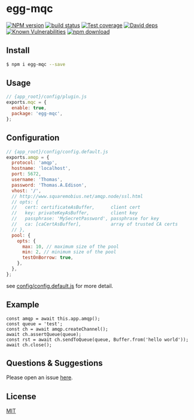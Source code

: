 # egg-mqc

[![NPM version][npm-image]][npm-url]
[![build status][travis-image]][travis-url]
[![Test coverage][codecov-image]][codecov-url]
[![David deps][david-image]][david-url]
[![Known Vulnerabilities][snyk-image]][snyk-url]
[![npm download][download-image]][download-url]

[npm-image]: https://img.shields.io/npm/v/egg-mqc.svg?style=flat-square
[npm-url]: https://npmjs.org/package/egg-mqc
[travis-image]: https://img.shields.io/travis/eggjs/egg-mqc.svg?style=flat-square
[travis-url]: https://travis-ci.org/eggjs/egg-mqc
[codecov-image]: https://img.shields.io/codecov/c/github/eggjs/egg-mqc.svg?style=flat-square
[codecov-url]: https://codecov.io/github/eggjs/egg-mqc?branch=master
[david-image]: https://img.shields.io/david/eggjs/egg-mqc.svg?style=flat-square
[david-url]: https://david-dm.org/eggjs/egg-mqc
[snyk-image]: https://snyk.io/test/npm/egg-mqc/badge.svg?style=flat-square
[snyk-url]: https://snyk.io/test/npm/egg-mqc
[download-image]: https://img.shields.io/npm/dm/egg-mqc.svg?style=flat-square
[download-url]: https://npmjs.org/package/egg-mqc

<!--
Description here.
-->

## Install

```bash
$ npm i egg-mqc --save
```

## Usage

```js
// {app_root}/config/plugin.js
exports.mqc = {
  enable: true,
  package: 'egg-mqc',
};
```

## Configuration

```js
// {app_root}/config/config.default.js
exports.amqp = {
  protocol: 'amqp',
  hostname: 'localhost',
  port: 5672,
  username: 'Thomas',
  password: 'Thomas.A.Edison',
  vhost: '/',
  // http://www.squaremobius.net/amqp.node/ssl.html
  // opts: {
  //   cert: certificateAsBuffer,      client cert
  //   key: privateKeyAsBuffer,        client key
  //   passphrase: 'MySecretPassword', passphrase for key
  //   ca: [caCertAsBuffer],           array of trusted CA certs
  // },
  pool: {
    opts: {
      max: 10, // maximum size of the pool
      min: 2, // minimum size of the pool
      testOnBorrow: true,
    },
  },
};
```

see [config/config.default.js](config/config.default.js) for more detail.

## Example


```
const amqp = await this.app.amqp();
const queue = 'test';
const ch = await amqp.createChannel();
await ch.assertQueue(queue);
const rst = await ch.sendToQueue(queue, Buffer.from('hello world'));
await ch.close();
```

## Questions & Suggestions

Please open an issue [here](https://github.com/eggjs/egg/issues).

## License

[MIT](LICENSE)
